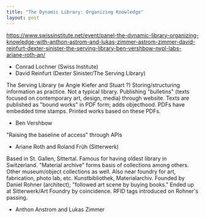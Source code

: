 ```yaml
---
title: "The Dynamic Library: Organizing Knowledge"
layout: post
---
```


<https://www.swissinstitute.net/event/panel-the-dynamic-library-organizing-knowledge-with-anthon-astrom-and-lukas-zimmer-astrom-zimmer-david-reinfurt-dexter-sinister-the-serving-library-ben-vershbow-nypl-labs-ariane-roth-an/>

* Conrad Lochner (Swiss Institute)
* David Reinfurt (Dexter Sinister/The Serving Library)

The Serving Library (w Angie Kiefer and Stuart ?)
Storing/structuring information as practice. Not a typical library. Publishing "bulletins" (texts focused on contemporary art, design, media) through website. Texts are published as "bound works" in PDF form; adds objecthood. PDFs have embedded time stamps. Printed works based on these PDFs. 

* Ben Vershbow

"Raising the baseline of access" through APIs

* Ariane Roth and Roland Früh (Sitterwerk)

Based in St. Gallen, Sittertal. Famous for having oldest library in Switzerland. "Material archive" forms basis of collections among others. Other museum/object collections as well. Also near foundry for art, fabrication, photo lab, etc. Kunstbibliothek, Materialarchiv. Founded by Daniel Rohner (architect); "followed art scene by buying books." Ended up at Sitterwerk/Art Foundry by coincidence. RFID tags introduced on Rohner's passing. 

* Anthon Anstrom and Lukas Zimmer
